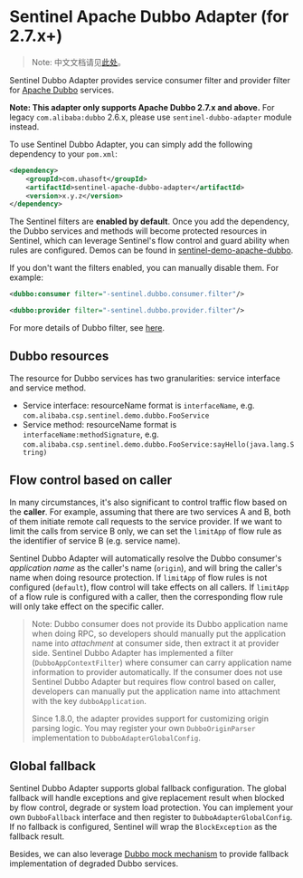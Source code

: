 # Sentinel Apache Dubbo Adapter (for 2.7.x+)

> Note: 中文文档请见[此处](https://github.com/alibaba/Sentinel/wiki/主流框架的适配#dubbo)。

Sentinel Dubbo Adapter provides service consumer filter and provider filter
for [Apache Dubbo](https://dubbo.apache.org/en-us/) services.

**Note: This adapter only supports Apache Dubbo 2.7.x and above.** For legacy `com.alibaba:dubbo` 2.6.x,
please use `sentinel-dubbo-adapter` module instead.

To use Sentinel Dubbo Adapter, you can simply add the following dependency to your `pom.xml`:

```xml
<dependency>
    <groupId>com.uhasoft</groupId>
    <artifactId>sentinel-apache-dubbo-adapter</artifactId>
    <version>x.y.z</version>
</dependency>
```

The Sentinel filters are **enabled by default**. Once you add the dependency,
the Dubbo services and methods will become protected resources in Sentinel,
which can leverage Sentinel's flow control and guard ability when rules are configured.
Demos can be found in [sentinel-demo-apache-dubbo](https://github.com/alibaba/Sentinel/tree/master/sentinel-demo/sentinel-demo-apache-dubbo).

If you don't want the filters enabled, you can manually disable them. For example:

```xml
<dubbo:consumer filter="-sentinel.dubbo.consumer.filter"/>

<dubbo:provider filter="-sentinel.dubbo.provider.filter"/>
```

For more details of Dubbo filter, see [here](http://dubbo.apache.org/en-us/docs/dev/impls/filter.html).

## Dubbo resources

The resource for Dubbo services has two granularities: service interface and service method.

- Service interface: resourceName format is `interfaceName`, e.g. `com.alibaba.csp.sentinel.demo.dubbo.FooService`
- Service method: resourceName format is `interfaceName:methodSignature`, e.g. `com.alibaba.csp.sentinel.demo.dubbo.FooService:sayHello(java.lang.String)`

## Flow control based on caller

In many circumstances, it's also significant to control traffic flow based on the **caller**.
For example, assuming that there are two services A and B, both of them initiate remote call requests to the service provider.
If we want to limit the calls from service B only, we can set the `limitApp` of flow rule as the identifier of service B (e.g. service name).

Sentinel Dubbo Adapter will automatically resolve the Dubbo consumer's *application name* as the caller's name (`origin`),
and will bring the caller's name when doing resource protection.
If `limitApp` of flow rules is not configured (`default`), flow control will take effects on all callers.
If `limitApp` of a flow rule is configured with a caller, then the corresponding flow rule will only take effect on the specific caller.

> Note: Dubbo consumer does not provide its Dubbo application name when doing RPC,
> so developers should manually put the application name into *attachment* at consumer side,
> then extract it at provider side. Sentinel Dubbo Adapter has implemented a filter (`DubboAppContextFilter`)
> where consumer can carry application name information to provider automatically.
> If the consumer does not use Sentinel Dubbo Adapter but requires flow control based on caller,
> developers can manually put the application name into attachment with the key `dubboApplication`.
>
> Since 1.8.0, the adapter provides support for customizing origin parsing logic. You may register your own `DubboOriginParser`
> implementation to `DubboAdapterGlobalConfig`.

## Global fallback

Sentinel Dubbo Adapter supports global fallback configuration.
The global fallback will handle exceptions and give replacement result when blocked by
flow control, degrade or system load protection. You can implement your own `DubboFallback` interface
and then register to `DubboAdapterGlobalConfig`.
If no fallback is configured, Sentinel will wrap the `BlockException` as the fallback result.

Besides, we can also leverage [Dubbo mock mechanism](http://dubbo.apache.org/en-us/docs/user/demos/local-mock.html) to provide fallback implementation of degraded Dubbo services.